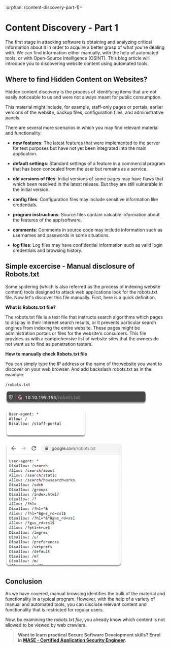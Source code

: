 :orphan:
(content-discovery-part-1)=

# Content Discovery - Part 1

The first stage in attacking software is obtaining and analyzing critical information about it in order to acquire a better grasp of what you're dealing with. We can find information either manually, with the help of automated tools, or with Open-Source Intelligence (OSINT). This blog article will introduce you to discovering website content using automated tools.

## Where to find Hidden Content on Websites?

Hidden content discovery is the process of identifying items that are not easily noticeable to us and were not always meant for public consumption.

This material might include, for example, staff-only pages or portals, earlier versions of the website, backup files, configuration files, and administrative panels.

There are several more scenarios in which you may find relevant material and functionality:

- **new features**: The latest features that were implemented to the server for test purposes but have not yet been integrated into the main application.

- **default settings**: Standard settings of a feature in a commercial program that has been concealed from the user but remains as a service.

- **old versions of files**: Initial versions of some pages may have flaws that which been resolved in the latest release. But they are still vulnerable in the initial version.

- **config files**: Configuration files may include sensitive information like credentials.

- **program instructions**: Source files contain valuable information about the features of the app/software.

- **comments**: Comments in source code may include information such as usernames and passwords in some situations.

- **log files**: Log files may have confidential information such as valid login credentials and browsing history.

## Simple excercise - Manual disclosure of Robots.txt

Some spidering (which is also referred as the process of indexing website content) tools designed to attack web applications look for the robots.txt file. Now let's discover this file manually. First, here is a quick definition.

**What is Robots.txt file?**

The robots.txt file is a text file that instructs search algorithms which pages to display in their internet search results, or it prevents particular search engines from indexing the entire website. These pages might be administration portals or files for the website's consumers. This file provides us with a comprehensive list of website sites that the owners do not want us to find as penetration testers.

**How to manually check Robots.txt file**

You can simply type the IP address or the name of the website you want to discover on your web browser. And add backslash robots.txt as in the example:

`/robots.txt`

![](images/manual-content-discovery-3.png)

![manual content discovery](images/manual-content-discovery-4.png)

![manual content discovery](images/manual-content-discovery-5.png)

## Conclusion

As we have covered, manual browsing identifies the bulk of the material and functionality in a typical program. However, with the help of a variety of manual and automated tools, you can disclose relevant content and functionality that is restricted for regular users.

Now, by examining the _robots.txt file_, you already know which content is not allowed to be viewed by web crawlers.

> **Want to learn practical Secure Software Development skills? Enrol in [MASE - Certified Application Security Engineer](https://www.mosse-institute.com/certifications/mase-certified-application-security-engineer.html).**
